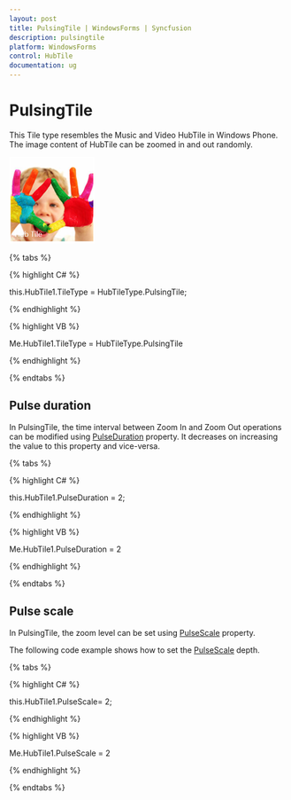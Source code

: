 ```yaml
---
layout: post
title: PulsingTile | WindowsForms | Syncfusion
description: pulsingtile
platform: WindowsForms
control: HubTile
documentation: ug
---
```

# PulsingTile

This Tile type resembles the Music and Video HubTile in Windows Phone. The image content of HubTile can be zoomed in and out randomly.

![PulsingTile](Concept-and-Features_images/Concept-and-Features_img3.png)


{% tabs %}

{% highlight C# %}  

this.HubTile1.TileType = HubTileType.PulsingTile;

{% endhighlight %}

{% highlight VB %} 

Me.HubTile1.TileType = HubTileType.PulsingTile

{% endhighlight %}

{% endtabs %}

## Pulse duration

In PulsingTile, the time interval between Zoom In and Zoom Out operations can be modified using [PulseDuration](https://help.syncfusion.com/cr/windowsforms/Syncfusion.Tools.Windows~Syncfusion.Windows.Forms.Tools.HubTile~PulseDuration.html) property. It decreases on increasing the value to this property and vice-versa.

{% tabs %}

{% highlight C# %}  

this.HubTile1.PulseDuration = 2;

{% endhighlight %}


{% highlight VB %} 

Me.HubTile1.PulseDuration = 2

{% endhighlight %}

{% endtabs %}

## Pulse scale

In PulsingTile, the zoom level can be set using [PulseScale](https://help.syncfusion.com/cr/windowsforms/Syncfusion.Tools.Windows~Syncfusion.Windows.Forms.Tools.HubTile~PulseScale.html) property.

The following code example shows how to set the [PulseScale](https://help.syncfusion.com/cr/windowsforms/Syncfusion.Tools.Windows~Syncfusion.Windows.Forms.Tools.HubTile~PulseScale.html) depth.

{% tabs %}

{% highlight C# %}  

this.HubTile1.PulseScale= 2;

{% endhighlight %}



{% highlight VB %} 

Me.HubTile1.PulseScale = 2

{% endhighlight %}

{% endtabs %}